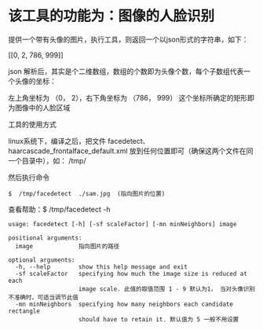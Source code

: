 # 该工具的功能为：图像的人脸识别

提供一个带有头像的图片，执行工具，则返回一个以json形式的字符串，如下：

[[0, 2, 786, 999]]

json 解析后，其实是个二维数组，数组的个数即为头像个数，每个子数组代表一个头像的坐标：

左上角坐标为 （0， 2），右下角坐标为 （786， 999）
这个坐标所确定的矩形即为图像中的人脸区域



工具的使用方式

linux系统下，编译之后，把文件 facedetect、haarcascade_frontalface_default.xml 放到任何位置即可（确保这两个文件在同一个目录中），如： /tmp/

然后执行命令 
```
$  /tmp/facedetect  ./sam.jpg  (指向图片的位置)
```



查看帮助：$  /tmp/facedetect -h

```
usage: facedetect [-h] [-sf scaleFactor] [-mn minNeighbors] image

positional arguments:
  image             指向图片的路径

optional arguments:
  -h, --help        show this help message and exit
  -sf scaleFactor   specifying how much the image size is reduced at each
                    image scale. 此值的取值范围 1 - 9 默认为1， 当对头像识别不准确时，可适当调节此值
  -mn minNeighbors  specifying how many neighbors each candidate rectangle
                    should have to retain it. 默认值为 5 一般不用设置
                    
```